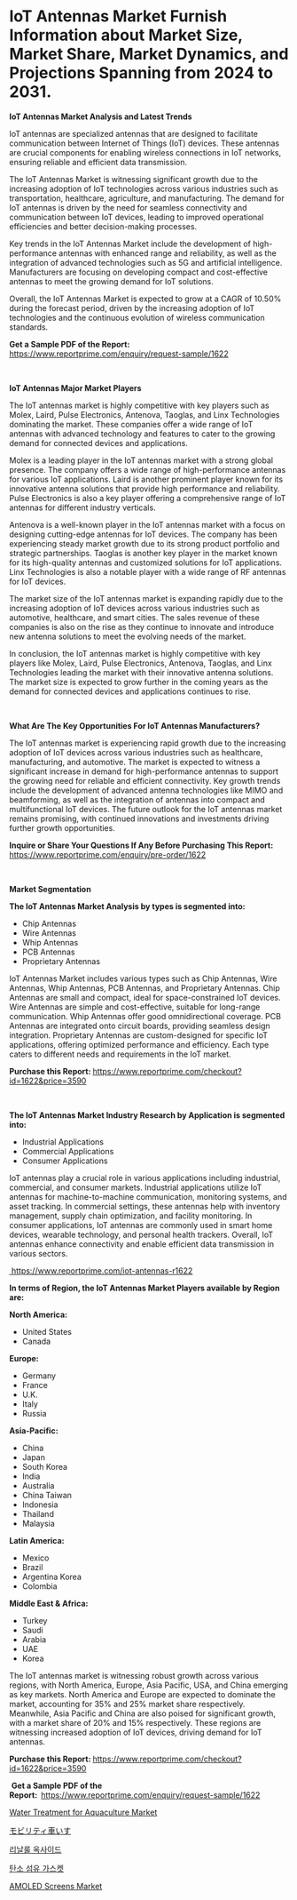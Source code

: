 <p><h1>IoT Antennas Market Furnish Information about Market Size, Market Share, Market Dynamics, and Projections Spanning from 2024 to 2031.</h1></p><p><strong>IoT Antennas Market Analysis and Latest Trends</strong></p>
<p><p>IoT antennas are specialized antennas that are designed to facilitate communication between Internet of Things (IoT) devices. These antennas are crucial components for enabling wireless connections in IoT networks, ensuring reliable and efficient data transmission.</p><p>The IoT Antennas Market is witnessing significant growth due to the increasing adoption of IoT technologies across various industries such as transportation, healthcare, agriculture, and manufacturing. The demand for IoT antennas is driven by the need for seamless connectivity and communication between IoT devices, leading to improved operational efficiencies and better decision-making processes.</p><p>Key trends in the IoT Antennas Market include the development of high-performance antennas with enhanced range and reliability, as well as the integration of advanced technologies such as 5G and artificial intelligence. Manufacturers are focusing on developing compact and cost-effective antennas to meet the growing demand for IoT solutions.</p><p>Overall, the IoT Antennas Market is expected to grow at a CAGR of 10.50% during the forecast period, driven by the increasing adoption of IoT technologies and the continuous evolution of wireless communication standards.</p></p>
<p><strong>Get a Sample PDF of the Report:&nbsp;</strong> <a href="https://www.reportprime.com/enquiry/request-sample/1622">https://www.reportprime.com/enquiry/request-sample/1622</a></p>
<p>&nbsp;</p>
<p><strong>IoT Antennas Major Market Players</strong></p>
<p><p>The IoT antennas market is highly competitive with key players such as Molex, Laird, Pulse Electronics, Antenova, Taoglas, and Linx Technologies dominating the market. These companies offer a wide range of IoT antennas with advanced technology and features to cater to the growing demand for connected devices and applications.</p><p>Molex is a leading player in the IoT antennas market with a strong global presence. The company offers a wide range of high-performance antennas for various IoT applications. Laird is another prominent player known for its innovative antenna solutions that provide high performance and reliability. Pulse Electronics is also a key player offering a comprehensive range of IoT antennas for different industry verticals.</p><p>Antenova is a well-known player in the IoT antennas market with a focus on designing cutting-edge antennas for IoT devices. The company has been experiencing steady market growth due to its strong product portfolio and strategic partnerships. Taoglas is another key player in the market known for its high-quality antennas and customized solutions for IoT applications. Linx Technologies is also a notable player with a wide range of RF antennas for IoT devices.</p><p>The market size of the IoT antennas market is expanding rapidly due to the increasing adoption of IoT devices across various industries such as automotive, healthcare, and smart cities. The sales revenue of these companies is also on the rise as they continue to innovate and introduce new antenna solutions to meet the evolving needs of the market.</p><p>In conclusion, the IoT antennas market is highly competitive with key players like Molex, Laird, Pulse Electronics, Antenova, Taoglas, and Linx Technologies leading the market with their innovative antenna solutions. The market size is expected to grow further in the coming years as the demand for connected devices and applications continues to rise.</p></p>
<p>&nbsp;</p>
<p><strong>What Are The Key Opportunities For IoT Antennas Manufacturers?</strong></p>
<p><p>The IoT antennas market is experiencing rapid growth due to the increasing adoption of IoT devices across various industries such as healthcare, manufacturing, and automotive. The market is expected to witness a significant increase in demand for high-performance antennas to support the growing need for reliable and efficient connectivity. Key growth trends include the development of advanced antenna technologies like MIMO and beamforming, as well as the integration of antennas into compact and multifunctional IoT devices. The future outlook for the IoT antennas market remains promising, with continued innovations and investments driving further growth opportunities.</p></p>
<p><strong>Inquire or Share Your Questions If Any Before Purchasing This Report:</strong> <a href="https://www.reportprime.com/enquiry/pre-order/1622">https://www.reportprime.com/enquiry/pre-order/1622</a></p>
<p>&nbsp;</p>
<p><strong>Market Segmentation</strong></p>
<p><strong>The IoT Antennas Market Analysis by types is segmented into:</strong></p>
<p><ul><li>Chip Antennas</li><li>Wire Antennas</li><li>Whip Antennas</li><li>PCB Antennas</li><li>Proprietary Antennas</li></ul></p>
<p><p>IoT Antennas Market includes various types such as Chip Antennas, Wire Antennas, Whip Antennas, PCB Antennas, and Proprietary Antennas. Chip Antennas are small and compact, ideal for space-constrained IoT devices. Wire Antennas are simple and cost-effective, suitable for long-range communication. Whip Antennas offer good omnidirectional coverage. PCB Antennas are integrated onto circuit boards, providing seamless design integration. Proprietary Antennas are custom-designed for specific IoT applications, offering optimized performance and efficiency. Each type caters to different needs and requirements in the IoT market.</p></p>
<p><strong>Purchase this Report:&nbsp;</strong><a href="https://www.reportprime.com/checkout?id=1622&price=3590">https://www.reportprime.com/checkout?id=1622&price=3590</a></p>
<p>&nbsp;</p>
<p><strong>The IoT Antennas Market Industry Research by Application is segmented into:</strong></p>
<p><ul><li>Industrial Applications</li><li>Commercial Applications</li><li>Consumer Applications</li></ul></p>
<p><p>IoT antennas play a crucial role in various applications including industrial, commercial, and consumer markets. Industrial applications utilize IoT antennas for machine-to-machine communication, monitoring systems, and asset tracking. In commercial settings, these antennas help with inventory management, supply chain optimization, and facility monitoring. In consumer applications, IoT antennas are commonly used in smart home devices, wearable technology, and personal health trackers. Overall, IoT antennas enhance connectivity and enable efficient data transmission in various sectors.</p></p>
<p><a href="https://www.reportprime.com/iot-antennas-r1622">&nbsp;https://www.reportprime.com/iot-antennas-r1622</a></p>
<p><strong>In terms of Region, the IoT Antennas Market Players available by Region are:</strong></p>
<p>
    <p> <strong> North America: </strong>
        <ul>
            <li>United States</li>
            <li>Canada</li>
        </ul>
        </p> 
    <p> <strong> Europe: </strong>
        <ul>
            <li>Germany</li>
            <li>France</li>
            <li>U.K.</li>
            <li>Italy</li>
            <li>Russia</li>
        </ul>
        </p> 
    <p> <strong> Asia-Pacific: </strong>
        <ul>
            <li>China</li>
            <li>Japan</li>
            <li>South Korea</li>
            <li>India</li>
            <li>Australia</li>
            <li>China Taiwan</li>
            <li>Indonesia</li>
            <li>Thailand</li>
            <li>Malaysia</li>
        </ul>
        </p> 
    <p> <strong> Latin America: </strong>
        <ul>
            <li>Mexico</li>
            <li>Brazil</li>
            <li>Argentina Korea</li>
            <li>Colombia</li>
        </ul>
        </p> 
    <p> <strong> Middle East & Africa: </strong>
        <ul>
            <li>Turkey</li>
            <li>Saudi</li>
            <li>Arabia</li>
            <li>UAE</li>
            <li>Korea</li>
        </ul>
    </p>
    </p>
<p><p>The IoT antennas market is witnessing robust growth across various regions, with North America, Europe, Asia Pacific, USA, and China emerging as key markets. North America and Europe are expected to dominate the market, accounting for 35% and 25% market share respectively. Meanwhile, Asia Pacific and China are also poised for significant growth, with a market share of 20% and 15% respectively. These regions are witnessing increased adoption of IoT devices, driving demand for IoT antennas.</p></p>
<p><strong>Purchase this Report: </strong><a href="https://www.reportprime.com/checkout?id=1622&price=3590">https://www.reportprime.com/checkout?id=1622&price=3590</a></p>
<p>&nbsp;<strong>Get a Sample PDF of the Report:&nbsp;&nbsp;</strong><a href="https://www.reportprime.com/enquiry/request-sample/1622">https://www.reportprime.com/enquiry/request-sample/1622</a></p>
<p><strong></strong></p>
<p><p><a href="https://issuu.com/reportprime-2/docs/water-treatment-for-aquaculture-market-size-2030.p">Water Treatment for Aquaculture Market</a></p><p><a href="https://github.com/AbigaleHuel/Market-Research-Report-List-1/blob/main/281954916190.md">モビリティ車いす</a></p><p><a href="https://medium.com/@londonacobson5656/%EB%A6%AC%EB%82%A0%EB%A3%B0-%EC%98%A5%EC%82%AC%EC%9D%B4%EB%93%9C-%EC%8B%9C%EC%9E%A5-%EA%B7%9C%EB%AA%A8-%EB%B0%8F-%EC%A0%90%EC%9C%A0%EC%9C%A8-%EB%B6%84%EC%84%9D-%EC%84%B1%EC%9E%A5-%EB%8F%99%ED%96%A5-%EB%B0%8F-%EC%98%88%EC%B8%A1-2024-2031-56d75c4e6f0e">리날룰 옥사이드</a></p><p><a href="https://medium.com/@londonacobson5656/%ED%83%84%EC%86%8C-%EC%84%AC%EC%9C%A0-%EA%B0%80%EC%8A%A4%EC%BC%93-%EC%8B%9C%EC%9E%A5%EC%9D%98-%EB%96%A0%EC%98%A4%EB%A5%B4%EB%8A%94-%ED%8A%B8%EB%A0%8C%EB%93%9C%EC%99%80-2024%EB%85%84%EB%B6%80%ED%84%B0-2031%EB%85%84%EA%B9%8C%EC%A7%80%EC%9D%98-%EB%AF%B8%EB%9E%98-%EC%A0%84%EB%A7%9D-ff479cf933ea">탄소 섬유 가스켓</a></p><p><a href="https://medium.com/@kstephenurdes435/amoled-screens-market-a-global-and-regional-analysis-focus-on-end-user-product-and-region-589d26032f0c">AMOLED Screens Market</a></p></p>